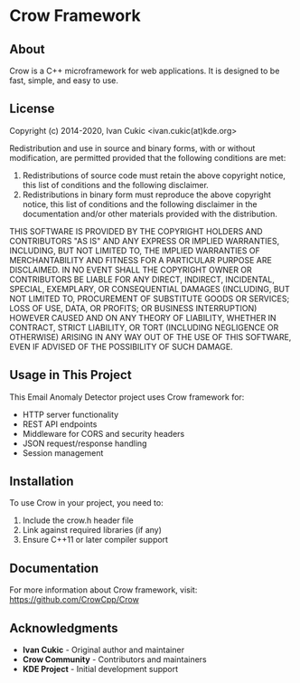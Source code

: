 # Crow Framework

## About
Crow is a C++ microframework for web applications. It is designed to be fast, simple, and easy to use.

## License
Copyright (c) 2014-2020, Ivan Cukic <ivan.cukic(at)kde.org>

Redistribution and use in source and binary forms, with or without
modification, are permitted provided that the following conditions are met:

1. Redistributions of source code must retain the above copyright notice, this
   list of conditions and the following disclaimer.
2. Redistributions in binary form must reproduce the above copyright notice,
   this list of conditions and the following disclaimer in the documentation
   and/or other materials provided with the distribution.

THIS SOFTWARE IS PROVIDED BY THE COPYRIGHT HOLDERS AND CONTRIBUTORS "AS IS" AND
ANY EXPRESS OR IMPLIED WARRANTIES, INCLUDING, BUT NOT LIMITED TO, THE IMPLIED
WARRANTIES OF MERCHANTABILITY AND FITNESS FOR A PARTICULAR PURPOSE ARE
DISCLAIMED. IN NO EVENT SHALL THE COPYRIGHT OWNER OR CONTRIBUTORS BE LIABLE FOR
ANY DIRECT, INDIRECT, INCIDENTAL, SPECIAL, EXEMPLARY, OR CONSEQUENTIAL DAMAGES
(INCLUDING, BUT NOT LIMITED TO, PROCUREMENT OF SUBSTITUTE GOODS OR SERVICES;
LOSS OF USE, DATA, OR PROFITS; OR BUSINESS INTERRUPTION) HOWEVER CAUSED AND
ON ANY THEORY OF LIABILITY, WHETHER IN CONTRACT, STRICT LIABILITY, OR TORT
(INCLUDING NEGLIGENCE OR OTHERWISE) ARISING IN ANY WAY OUT OF THE USE OF THIS
SOFTWARE, EVEN IF ADVISED OF THE POSSIBILITY OF SUCH DAMAGE.

## Usage in This Project
This Email Anomaly Detector project uses Crow framework for:
- HTTP server functionality
- REST API endpoints
- Middleware for CORS and security headers
- JSON request/response handling
- Session management

## Installation
To use Crow in your project, you need to:
1. Include the crow.h header file
2. Link against required libraries (if any)
3. Ensure C++11 or later compiler support

## Documentation
For more information about Crow framework, visit:
https://github.com/CrowCpp/Crow

## Acknowledgments
- **Ivan Cukic** - Original author and maintainer
- **Crow Community** - Contributors and maintainers
- **KDE Project** - Initial development support
